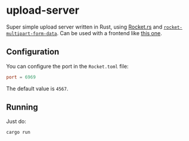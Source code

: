 # upload-server

Super simple upload server written in Rust, using [Rocket.rs](https://rocket.rs) and [`rocket-multipart-form-data`](https://crates.io/crates/rocket-multipart-form-data).
Can be used with a frontend like [this one](https://obiw.ac/upload).

## Configuration

You can configure the port in the `Rocket.toml` file:

```toml
port = 6969
```

The default value is `4567`.

## Running

Just do:

```console
cargo run
```
